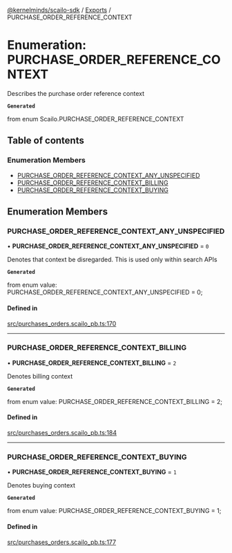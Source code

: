 [@kernelminds/scailo-sdk](../README.md) / [Exports](../modules.md) / PURCHASE\_ORDER\_REFERENCE\_CONTEXT

# Enumeration: PURCHASE\_ORDER\_REFERENCE\_CONTEXT

Describes the purchase order reference context

**`Generated`**

from enum Scailo.PURCHASE_ORDER_REFERENCE_CONTEXT

## Table of contents

### Enumeration Members

- [PURCHASE\_ORDER\_REFERENCE\_CONTEXT\_ANY\_UNSPECIFIED](PURCHASE_ORDER_REFERENCE_CONTEXT.md#purchase_order_reference_context_any_unspecified)
- [PURCHASE\_ORDER\_REFERENCE\_CONTEXT\_BILLING](PURCHASE_ORDER_REFERENCE_CONTEXT.md#purchase_order_reference_context_billing)
- [PURCHASE\_ORDER\_REFERENCE\_CONTEXT\_BUYING](PURCHASE_ORDER_REFERENCE_CONTEXT.md#purchase_order_reference_context_buying)

## Enumeration Members

### PURCHASE\_ORDER\_REFERENCE\_CONTEXT\_ANY\_UNSPECIFIED

• **PURCHASE\_ORDER\_REFERENCE\_CONTEXT\_ANY\_UNSPECIFIED** = ``0``

Denotes that context be disregarded. This is used only within search APIs

**`Generated`**

from enum value: PURCHASE_ORDER_REFERENCE_CONTEXT_ANY_UNSPECIFIED = 0;

#### Defined in

[src/purchases_orders.scailo_pb.ts:170](https://github.com/scailo/ts-sdk/blob/c10a36b57201dfa5903d4b53efa1e62aa6208936/src/purchases_orders.scailo_pb.ts#L170)

___

### PURCHASE\_ORDER\_REFERENCE\_CONTEXT\_BILLING

• **PURCHASE\_ORDER\_REFERENCE\_CONTEXT\_BILLING** = ``2``

Denotes billing context

**`Generated`**

from enum value: PURCHASE_ORDER_REFERENCE_CONTEXT_BILLING = 2;

#### Defined in

[src/purchases_orders.scailo_pb.ts:184](https://github.com/scailo/ts-sdk/blob/c10a36b57201dfa5903d4b53efa1e62aa6208936/src/purchases_orders.scailo_pb.ts#L184)

___

### PURCHASE\_ORDER\_REFERENCE\_CONTEXT\_BUYING

• **PURCHASE\_ORDER\_REFERENCE\_CONTEXT\_BUYING** = ``1``

Denotes buying context

**`Generated`**

from enum value: PURCHASE_ORDER_REFERENCE_CONTEXT_BUYING = 1;

#### Defined in

[src/purchases_orders.scailo_pb.ts:177](https://github.com/scailo/ts-sdk/blob/c10a36b57201dfa5903d4b53efa1e62aa6208936/src/purchases_orders.scailo_pb.ts#L177)
